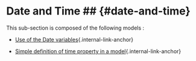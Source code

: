 # Date and Time ## {#date-and-time}

This sub-section is composed of the following models :

* [Use of the Date variables](references#DateandTimeDatetypeandrealdates){.internal-link-anchor}

* [Simple definition of time property in a model](references#DateandTimeSimpleTimedefinition){.internal-link-anchor}